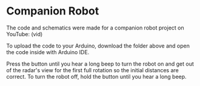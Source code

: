 # Companion Robot

The code and schematics were made for a companion robot project on YouTube: (vid)

To upload the code to your Arduino, download the folder above and open the code inside with Arduino IDE.

Press the button until you hear a long beep to turn the robot on and get out of the radar's view for the first full rotation so the initial distances are correct. To turn the robot off, hold the button until you hear a long beep.
